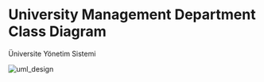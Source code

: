 # University Management Department Class Diagram
Üniversite Yönetim Sistemi

![uml_design](https://i.hizliresim.com/2rezjsl.jfif)
